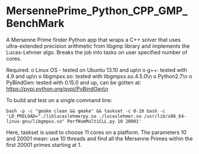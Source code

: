 # MersennePrime_Python_CPP_GMP_BenchMark
A Mersenne Prime finder Python app that wraps a C++ solver that uses ultra-extended precision arithmetic from libgmp library and implements the Lucas-Lehmer algo.  Breaks the job into tasks on user specified number of cores.

Required: 	o Linux OS - tested on Ubuntu 13.10 and up\n
			o g++: tested with 4.9 and up\n
			o libgmpxx.so: tested with libgmpxx.so.4.5.0\n
			o Python2.7\n
			o PyBindGen: tested with 0.15.0 and up, can be gotten at: https://pypi.python.org/pypi/PyBindGen\n

To build and test on a single command line:

	bash -p -c "gmake clean && gmake" && taskset -c 0-10 bash -c 'LD_PRELOAD="./liblucaslehmerpy.so ./lucaslehmer.so /usr/lib/x86_64-linux-gnu/libgmpxx.so" PerfNumMultiCLL.py 10 20001'	

Here, taskset is used to choose 11 cores on a platform.  The parameters 10 and 20001 mean: use 10 threads and find all the Mersenne Primes within the first 20001 primes starting at 1.
